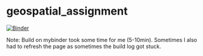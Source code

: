 # geospatial_assignment
[![Binder](https://mybinder.org/badge_logo.svg)](https://mybinder.org/v2/gh/cbraaau/geospatial_assignment/master?filepath=assignment.ipynb)

Note: Build on mybinder took some time for me (5-10min). Sometimes I also had to refresh the page as sometimes the build log got stuck.
